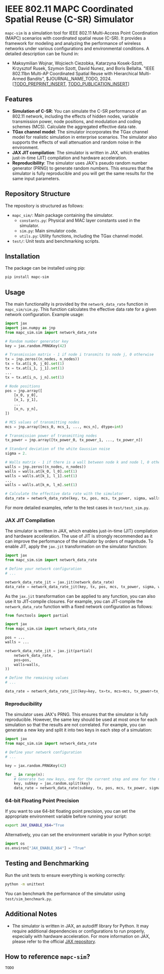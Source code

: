 # IEEE 802.11 MAPC Coordinated Spatial Reuse (C-SR) Simulator

`mapc-sim` is a simulation tool for IEEE 802.11 Multi-Access Point Coordination (MAPC) scenarios with coordinated 
spatial reuse (C-SR). It provides a framework for modeling and analyzing the performance of wireless networks under 
various configurations and environmental conditions. A detailed description can be found in:

- Maksymilian Wojnar, Wojciech Ciezobka, Katarzyna Kosek-Szott, Krzysztof Rusek, Szymon Szott, David Nunez, and Boris Bellalta. "IEEE 802.11bn Multi-AP Coordinated Spatial Reuse with Hierarchical Multi-Armed Bandits", $JOURNAL_NAME_TODO, 2024. [[TODO_PREPRINT_INSERT](https://github.com/ml4wifi-devs/mapc-mab/tree/main), [TODO_PUBLICATION_INSERT](https://github.com/ml4wifi-devs/mapc-mab/tree/main)]

## Features

- **Simulation of C-SR**: You can simulate the C-SR performance of an 802.11 network, including the effects of hidden 
nodes, variable transmission power, node positions, and modulation and coding schemes (MCS). Calculate the aggregated 
effective data rate.
- **TGax channel model**: The simulator incorporates the TGax channel model for realistic simulation in enterprise scenarios. The 
simulator also supports the effects of wall attenuation and random noise in the environment.
- **JAX JIT compilation**: The simulator is written in JAX, which enables just-in-time (JIT) compilation and hardware acceleration.
- **Reproducibility**: The simulator uses JAX's pseudo random number generator (PRNG) to generate random numbers. This ensures that the
simulator is fully reproducible and you will get the same results for the same input parameters.

## Repository Structure

The repository is structured as follows:

- `mapc_sim/`: Main package containing the simulator.
  - `constants.py`: Physical and MAC layer constants used in the simulator.
  - `sim.py`: Main simulator code.
  - `utils.py`: Utility functions, including the TGax channel model.
- `test/`: Unit tests and benchmarking scripts.

## Installation

The package can be installed using pip:

```bash
pip install mapc-sim
```

## Usage

The main functionality is provided by the `network_data_rate` function in `mapc_sim/sim.py`. This function calculates 
the effective data rate for a given network configuration. Example usage:

```python
import jax
import jax.numpy as jnp
from mapc_sim.sim import network_data_rate

# Random number generator key
key = jax.random.PRNGKey(42)

# Transmission matrix - 1 if node i transmits to node j, 0 otherwise
tx = jnp.zeros((n_nodes, n_nodes))
tx = tx.at[i_0, j_0].set(1)
tx = tx.at[i_1, j_1].set(1)
...
tx = tx.at[i_n, j_n].set(1)

# Node positions
pos = jnp.array([
    [x_0, y_0],
    [x_1, y_1],
    ...
    [x_n, y_n],
])

# MCS values of transmitting nodes
mcs = jnp.array([mcs_0, mcs_1, ..., mcs_n], dtype=int)

# Transmission power of transmitting nodes
tx_power = jnp.array([tx_power_0, tx_power_1, ..., tx_power_n])

# Standard deviation of the white Gaussian noise
sigma = 2.

# Walls matrix - 1 if there is a wall between node k and node l, 0 otherwise
walls = jnp.zeros((n_nodes, n_nodes))
walls = walls.at[k_0, l_0].set(1)
walls = walls.at[k_1, l_1].set(1)
...
walls = walls.at[k_m, l_m].set(1)

# Calculate the effective data rate with the simulator
data_rate = network_data_rate(key, tx, pos, mcs, tx_power, sigma, walls)
```

For more detailed examples, refer to the test cases in `test/test_sim.py`.

### JAX JIT Compilation

The simulator is written in JAX, which enables just-in-time (JIT) compilation and hardware acceleration. 
The use of JIT is strongly recommended as it can improve the performance of the simulator by orders of magnitude.
To enable JIT, apply the `jax.jit` transformation on the simulator function:
 
```python
import jax
from mapc_sim.sim import network_data_rate

# Define your network configuration
# ...

network_data_rate_jit = jax.jit(network_data_rate)
data_rate = network_data_rate_jit(key, tx, pos, mcs, tx_power, sigma, walls)
```

As the `jax.jit` transformation can be applied to any function, you can also use it to JIT-compile closures. 
For example, you can JIT-compile the `network_data_rate` function with a fixed network configuration as follows:

```python
from functools import partial

import jax
from mapc_sim.sim import network_data_rate

pos = ...
walls = ...

network_data_rate_jit = jax.jit(partial(
    network_data_rate,
    pos=pos,
    walls=walls,
))

# Define the remaining values
# ...

data_rate = network_data_rate_jit(key=key, tx=tx, mcs=mcs, tx_power=tx_power, sigma=sigma)
```

### Reproducibility

The simulator uses JAX's PRNG. This ensures that the simulator is fully reproducible. However, the same key should 
be used at most once for each simulation so that the results are not correlated. For example, you can generate a new 
key and split it into two keys in each step of a simulation:

```python
import jax
from mapc_sim.sim import network_data_rate

# Define your network configuration
# ...

key = jax.random.PRNGKey(42)

for _ in range(n):
    # Generate two new keys, one for the current step and one for the next splits
    key, subkey = jax.random.split(key)
    data_rate = network_data_rate(subkey, tx, pos, mcs, tx_power, sigma, walls)
```

### 64-bit Floating Point Precision

If you want to use 64-bit floating point precision, you can set the appropriate environment variable before running
your script:

```bash
export JAX_ENABLE_X64="True
```

Alternatively, you can set the environment variable in your Python script:

```python
import os
os.environ["JAX_ENABLE_X64"] = "True"
```

## Testing and Benchmarking

Run the unit tests to ensure everything is working correctly:

```bash
python -m unittest
```

You can benchmark the performance of the simulator using `test/sim_benchmark.py`.

## Additional Notes

-   The simulator is written in JAX, an autodiff library for Python. It may require additional dependencies or 
configurations to run properly, especially with hardware acceleration. For more information on JAX, please refer 
to the official [JAX repository](https://jax.readthedocs.io/en/latest/).

## How to reference `mapc-sim`?

```
TODO
```
